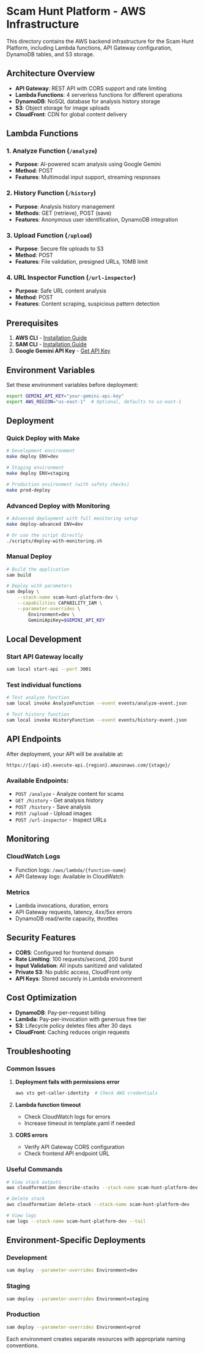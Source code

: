 # Scam Hunt Platform - AWS Infrastructure

This directory contains the AWS backend infrastructure for the Scam Hunt Platform, including Lambda functions, API Gateway configuration, DynamoDB tables, and S3 storage.

## Architecture Overview

- **API Gateway**: REST API with CORS support and rate limiting
- **Lambda Functions**: 4 serverless functions for different operations
- **DynamoDB**: NoSQL database for analysis history storage
- **S3**: Object storage for image uploads
- **CloudFront**: CDN for global content delivery

## Lambda Functions

### 1. Analyze Function (`/analyze`)

- **Purpose**: AI-powered scam analysis using Google Gemini
- **Method**: POST
- **Features**: Multimodal input support, streaming responses

### 2. History Function (`/history`)

- **Purpose**: Analysis history management
- **Methods**: GET (retrieve), POST (save)
- **Features**: Anonymous user identification, DynamoDB integration

### 3. Upload Function (`/upload`)

- **Purpose**: Secure file uploads to S3
- **Method**: POST
- **Features**: File validation, presigned URLs, 10MB limit

### 4. URL Inspector Function (`/url-inspector`)

- **Purpose**: Safe URL content analysis
- **Method**: POST
- **Features**: Content scraping, suspicious pattern detection

## Prerequisites

1. **AWS CLI** - [Installation Guide](https://docs.aws.amazon.com/cli/latest/userguide/getting-started-install.html)
2. **SAM CLI** - [Installation Guide](https://docs.aws.amazon.com/serverless-application-model/latest/developerguide/install-sam-cli.html)
3. **Google Gemini API Key** - [Get API Key](https://makersuite.google.com/app/apikey)

## Environment Variables

Set these environment variables before deployment:

```bash
export GEMINI_API_KEY="your-gemini-api-key"
export AWS_REGION="us-east-1"  # Optional, defaults to us-east-1
```

## Deployment

### Quick Deploy with Make

```bash
# Development environment
make deploy ENV=dev

# Staging environment
make deploy ENV=staging

# Production environment (with safety checks)
make prod-deploy
```

### Advanced Deploy with Monitoring

```bash
# Advanced deployment with full monitoring setup
make deploy-advanced ENV=dev

# Or use the script directly
./scripts/deploy-with-monitoring.sh
```

### Manual Deploy

```bash
# Build the application
sam build

# Deploy with parameters
sam deploy \
    --stack-name scam-hunt-platform-dev \
    --capabilities CAPABILITY_IAM \
    --parameter-overrides \
        Environment=dev \
        GeminiApiKey=$GEMINI_API_KEY
```

## Local Development

### Start API Gateway locally

```bash
sam local start-api --port 3001
```

### Test individual functions

```bash
# Test analyze function
sam local invoke AnalyzeFunction --event events/analyze-event.json

# Test history function
sam local invoke HistoryFunction --event events/history-event.json
```

## API Endpoints

After deployment, your API will be available at:

```
https://{api-id}.execute-api.{region}.amazonaws.com/{stage}/
```

### Available Endpoints:

- `POST /analyze` - Analyze content for scams
- `GET /history` - Get analysis history
- `POST /history` - Save analysis
- `POST /upload` - Upload images
- `POST /url-inspector` - Inspect URLs

## Monitoring

### CloudWatch Logs

- Function logs: `/aws/lambda/{function-name}`
- API Gateway logs: Available in CloudWatch

### Metrics

- Lambda invocations, duration, errors
- API Gateway requests, latency, 4xx/5xx errors
- DynamoDB read/write capacity, throttles

## Security Features

- **CORS**: Configured for frontend domain
- **Rate Limiting**: 100 requests/second, 200 burst
- **Input Validation**: All inputs sanitized and validated
- **Private S3**: No public access, CloudFront only
- **API Keys**: Stored securely in Lambda environment

## Cost Optimization

- **DynamoDB**: Pay-per-request billing
- **Lambda**: Pay-per-invocation with generous free tier
- **S3**: Lifecycle policy deletes files after 30 days
- **CloudFront**: Caching reduces origin requests

## Troubleshooting

### Common Issues

1. **Deployment fails with permissions error**

   ```bash
   aws sts get-caller-identity  # Check AWS credentials
   ```

2. **Lambda function timeout**
   - Check CloudWatch logs for errors
   - Increase timeout in template.yaml if needed

3. **CORS errors**
   - Verify API Gateway CORS configuration
   - Check frontend API endpoint URL

### Useful Commands

```bash
# View stack outputs
aws cloudformation describe-stacks --stack-name scam-hunt-platform-dev

# Delete stack
aws cloudformation delete-stack --stack-name scam-hunt-platform-dev

# View logs
sam logs --stack-name scam-hunt-platform-dev --tail
```

## Environment-Specific Deployments

### Development

```bash
sam deploy --parameter-overrides Environment=dev
```

### Staging

```bash
sam deploy --parameter-overrides Environment=staging
```

### Production

```bash
sam deploy --parameter-overrides Environment=prod
```

Each environment creates separate resources with appropriate naming conventions.
